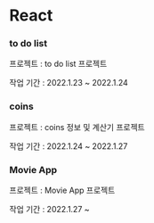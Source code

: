 # React

### to do list
프로젝트 : to do list 프로젝트

작업 기간 : 2022.1.23 ~ 2022.1.24

### coins
프로젝트 : coins 정보 및 계산기 프로젝트

작업 기간 : 2022.1.24 ~ 2022.1.27

### Movie App
프로젝트 : Movie App 프로젝트

작업 기간 : 2022.1.27 ~ 
